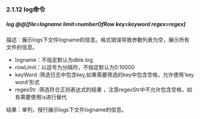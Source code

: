 ### 2.1.12 log命令

##### log @@[file=logname limit=numberOfRow key=keyword regex=regex]

描述：展示logs下文件logname的信息。格式错误导致参数列表为空，展示所有文件的信息。  

+ logname：不指定默认为dble.log  
+ rowLimit：以逗号为分隔符，不指定默认为0:10000  
+ keyWord :筛选日志中包含key,如果需要筛选的key中包含空格，允许使用'key word'形式  
+ regexStr :筛选符合正则表达式的结果 ，注意regexStr中不允许包含空格，如有需要使用\s进行替代

结果：单列，按行展示logs下文件logname的信息。  

